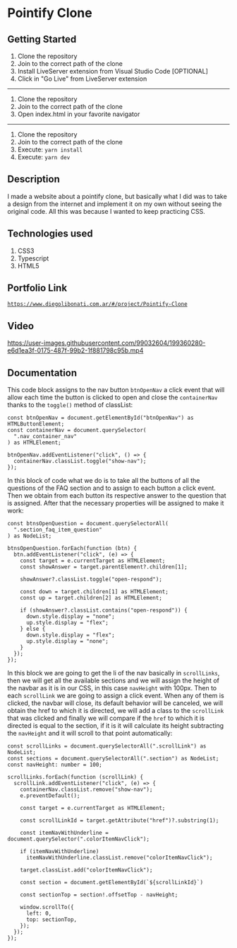 # Pointify Clone

## Getting Started

1. Clone the repository
2. Join to the correct path of the clone
3. Install LiveServer extension from Visual Studio Code [OPTIONAL]
4. Click in "Go Live" from LiveServer extension

---

1. Clone the repository
2. Join to the correct path of the clone
3. Open index.html in your favorite navigator

---

1. Clone the repository
2. Join to the correct path of the clone
3. Execute: `yarn install`
4. Execute: `yarn dev`

## Description

I made a website about a pointify clone, but basically what I did was to take a design from the internet and implement it on my own without seeing the original code. All this was because I wanted to keep practicing CSS.

## Technologies used

1. CSS3
2. Typescript
3. HTML5

## Portfolio Link

[`https://www.diegolibonati.com.ar/#/project/Pointify-Clone`](https://www.diegolibonati.com.ar/#/project/Pointify-Clone)

## Video

https://user-images.githubusercontent.com/99032604/199360280-e6d1ea3f-0175-487f-99b2-1f881798c95b.mp4

## Documentation

This code block assigns to the nav button `btnOpenNav` a click event that will allow each time the button is clicked to open and close the `containerNav` thanks to the `toggle()` method of classList:

```
const btnOpenNav = document.getElementById("btnOpenNav") as HTMLButtonElement;
const containerNav = document.querySelector(
  ".nav_container_nav"
) as HTMLElement;

btnOpenNav.addEventListener("click", () => {
  containerNav.classList.toggle("show-nav");
});

```

In this block of code what we do is to take all the buttons of all the questions of the FAQ section and to assign to each button a click event. Then we obtain from each button its respective answer to the question that is assigned. After that the necessary properties will be assigned to make it work:

```
const btnsOpenQuestion = document.querySelectorAll(
  ".section_faq_item_question"
) as NodeList;

btnsOpenQuestion.forEach(function (btn) {
  btn.addEventListener("click", (e) => {
    const target = e.currentTarget as HTMLElement;
    const showAnswer = target.parentElement?.children[1];

    showAnswer?.classList.toggle("open-respond");

    const down = target.children[1] as HTMLElement;
    const up = target.children[2] as HTMLElement;

    if (showAnswer?.classList.contains("open-respond")) {
      down.style.display = "none";
      up.style.display = "flex";
    } else {
      down.style.display = "flex";
      up.style.display = "none";
    }
  });
});
```

In this block we are going to get the li of the nav basically in `scrollLinks`, then we will get all the available sections and we will assign the height of the navbar as it is in our CSS, in this case `navHeight` with 100px. Then to each `scrollLink` we are going to assign a click event. When any of them is clicked, the navbar will close, its default behavior will be canceled, we will obtain the href to which it is directed, we will add a class to the `scrollLink` that was clicked and finally we will compare if the `href` to which it is directed is equal to the section, if it is it will calculate its height subtracting the `navHeight` and it will scroll to that point automatically:

```
const scrollLinks = document.querySelectorAll(".scrollLink") as NodeList;
const sections = document.querySelectorAll(".section") as NodeList;
const navHeight: number = 100;

scrollLinks.forEach(function (scrollLink) {
  scrollLink.addEventListener("click", (e) => {
    containerNav.classList.remove("show-nav");
    e.preventDefault();

    const target = e.currentTarget as HTMLElement;

    const scrollLinkId = target.getAttribute("href")?.substring(1);

    const itemNavWithUnderline = document.querySelector(".colorItemNavClick");

    if (itemNavWithUnderline)
      itemNavWithUnderline.classList.remove("colorItemNavClick");

    target.classList.add("colorItemNavClick");

    const section = document.getElementById(`${scrollLinkId}`)

    const sectionTop = section!.offsetTop - navHeight;

    window.scrollTo({
      left: 0,
      top: sectionTop,
    });
  });
});
```
